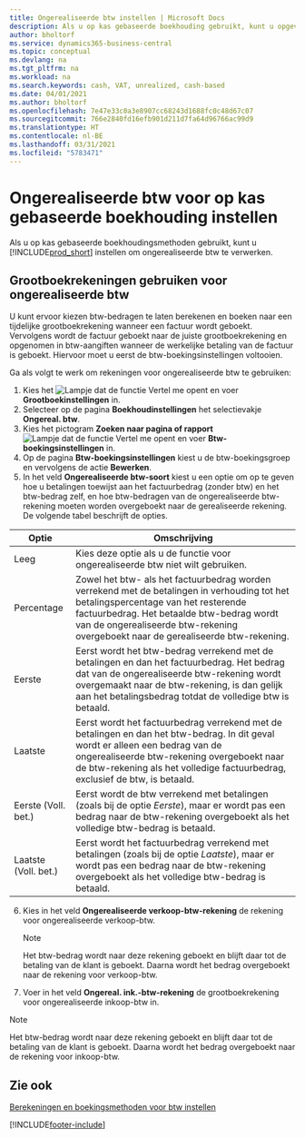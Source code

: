 ```yaml
---
title: Ongerealiseerde btw instellen | Microsoft Docs
description: Als u op kas gebaseerde boekhouding gebruikt, kunt u opgeven hoe ongerealiseerde btw voor verkopen en inkopen moet worden verwerkt.
author: bholtorf
ms.service: dynamics365-business-central
ms.topic: conceptual
ms.devlang: na
ms.tgt_pltfrm: na
ms.workload: na
ms.search.keywords: cash, VAT, unrealized, cash-based
ms.date: 04/01/2021
ms.author: bholtorf
ms.openlocfilehash: 7e47e33c0a3e8907cc68243d1688fc0c48d67c07
ms.sourcegitcommit: 766e2840fd16efb901d211d7fa64d96766ac99d9
ms.translationtype: HT
ms.contentlocale: nl-BE
ms.lasthandoff: 03/31/2021
ms.locfileid: "5783471"
---
```

# <a name="set-up-unrealized-vat-for-cash-based-accounting"></a>Ongerealiseerde btw voor op kas gebaseerde boekhouding instellen
Als u op kas gebaseerde boekhoudingsmethoden gebruikt, kunt u [!INCLUDE[prod_short](includes/prod_short.md)] instellen om ongerealiseerde btw te verwerken.

## <a name="to-use-general-ledger-accounts-for-unrealized-vat"></a>Grootboekrekeningen gebruiken voor ongerealiseerde btw
U kunt ervoor kiezen btw-bedragen te laten berekenen en boeken naar een tijdelijke grootboekrekening wanneer een factuur wordt geboekt. Vervolgens wordt de factuur geboekt naar de juiste grootboekrekening en opgenomen in btw-aangiften wanneer de werkelijke betaling van de factuur is geboekt. Hiervoor moet u eerst de btw-boekingsinstellingen voltooien.

Ga als volgt te werk om rekeningen voor ongerealiseerde btw te gebruiken:
1. Kies het ![Lampje dat de functie Vertel me opent](media/ui-search/search_small.png "Vertel me wat u wilt doen") en voer **Grootboekinstellingen** in.
2. Selecteer op de pagina **Boekhoudinstellingen** het selectievakje **Ongereal. btw**.
3. Kies het pictogram **Zoeken naar pagina of rapport** ![Lampje dat de functie Vertel me opent](media/ui-search/search_small.png "Vertel me wat u wilt doen") en voer **Btw-boekingsinstellingen** in.
4. Op de pagina **Btw-boekingsinstellingen** kiest u de btw-boekingsgroep en vervolgens de actie **Bewerken**.
5. In het veld **Ongerealiseerde btw-soort** kiest u een optie om op te geven hoe u betalingen toewijst aan het factuurbedrag (zonder btw) en het btw-bedrag zelf, en hoe btw-bedragen van de ongerealiseerde btw-rekening moeten worden overgeboekt naar de gerealiseerde rekening. De volgende tabel beschrijft de opties.

| Optie | Omschrijving |
| --- | --- |
| Leeg | Kies deze optie als u de functie voor ongerealiseerde btw niet wilt gebruiken. |
| Percentage | Zowel het btw- als het factuurbedrag worden verrekend met de betalingen in verhouding tot het betalingspercentage van het resterende factuurbedrag. Het betaalde btw-bedrag wordt van de ongerealiseerde btw-rekening overgeboekt naar de gerealiseerde btw-rekening. |
| Eerste | Eerst wordt het btw-bedrag verrekend met de betalingen en dan het factuurbedrag. Het bedrag dat van de ongerealiseerde btw-rekening wordt overgemaakt naar de btw-rekening, is dan gelijk aan het betalingsbedrag totdat de volledige btw is betaald. |
| Laatste | Eerst wordt het factuurbedrag verrekend met de betalingen en dan het btw-bedrag. In dit geval wordt er alleen een bedrag van de ongerealiseerde btw-rekening overgeboekt naar de btw-rekening als het volledige factuurbedrag, exclusief de btw, is betaald. |
| Eerste (Voll. bet.) | Eerst wordt de btw verrekend met betalingen (zoals bij de optie _Eerste_), maar er wordt pas een bedrag naar de btw-rekening overgeboekt als het volledige btw-bedrag is betaald. |
| Laatste (Voll. bet.) | Eerst wordt het factuurbedrag verrekend met betalingen (zoals bij de optie _Laatste_), maar er wordt pas een bedrag naar de btw-rekening overgeboekt als het volledige btw-bedrag is betaald. |

6. Kies in het veld **Ongerealiseerde verkoop-btw-rekening** de rekening voor ongerealiseerde verkoop-btw.

    > [!NOTE]  
    > Het btw-bedrag wordt naar deze rekening geboekt en blijft daar tot de betaling van de klant is geboekt. Daarna wordt het bedrag overgeboekt naar de rekening voor verkoop-btw.
7. Voer in het veld **Ongereal. ink.-btw-rekening** de grootboekrekening voor ongerealiseerde inkoop-btw in.

> [!NOTE]  
> Het btw-bedrag wordt naar deze rekening geboekt en blijft daar tot de betaling van de klant is geboekt. Daarna wordt het bedrag overgeboekt naar de rekening voor inkoop-btw.

## <a name="see-also"></a>Zie ook
[Berekeningen en boekingsmethoden voor btw instellen](finance-setup-vat.md)

[!INCLUDE[footer-include](includes/footer-banner.md)]
